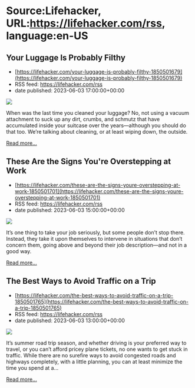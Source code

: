 # Source:Lifehacker, URL:https://lifehacker.com/rss, language:en-US

## Your Luggage Is Probably Filthy
 - [https://lifehacker.com/your-luggage-is-probably-filthy-1850501679](https://lifehacker.com/your-luggage-is-probably-filthy-1850501679)
 - RSS feed: https://lifehacker.com/rss
 - date published: 2023-06-03 17:00:00+00:00

<img class="type:primaryImage" src="https://i.kinja-img.com/gawker-media/image/upload/s--G4PAHFuZ--/c_fit,fl_progressive,q_80,w_636/34f3344b5f0446faf8ace209fd2a4209.jpg" /><p>When was the last time you cleaned your luggage? No, not using a vacuum attachment to suck up any dirt, crumbs, and schmutz that have accumulated inside your suitcase over the years—although you should do that too. We’re talking about cleaning, or at least wiping down, the outside.</p><p><a href="https://lifehacker.com/your-luggage-is-probably-filthy-1850501679">Read more...</a></p>

## These Are the Signs You're Overstepping at Work
 - [https://lifehacker.com/these-are-the-signs-youre-overstepping-at-work-1850501701](https://lifehacker.com/these-are-the-signs-youre-overstepping-at-work-1850501701)
 - RSS feed: https://lifehacker.com/rss
 - date published: 2023-06-03 15:00:00+00:00

<img class="type:primaryImage" src="https://i.kinja-img.com/gawker-media/image/upload/s--C6tiYK-V--/c_fit,fl_progressive,q_80,w_636/8fd571f3f1bff022b8feb2b7ebd24373.jpg" /><p>It’s one thing to take your job seriously, but some people don’t stop there. Instead, they take it upon themselves to intervene in situations that don’t concern them, going above and beyond their job description—and not in a good way. </p><p><a href="https://lifehacker.com/these-are-the-signs-youre-overstepping-at-work-1850501701">Read more...</a></p>

## The Best Ways to Avoid Traffic on a Trip
 - [https://lifehacker.com/the-best-ways-to-avoid-traffic-on-a-trip-1850501765](https://lifehacker.com/the-best-ways-to-avoid-traffic-on-a-trip-1850501765)
 - RSS feed: https://lifehacker.com/rss
 - date published: 2023-06-03 13:00:00+00:00

<img class="type:primaryImage" src="https://i.kinja-img.com/gawker-media/image/upload/s--MXf5f0vX--/c_fit,fl_progressive,q_80,w_636/b07bc941ff5a3d5a764a2c396e354035.jpg" /><p>It’s summer road trip season, and whether driving is your preferred way to travel, or you can’t afford pricey plane tickets, no one wants to get stuck in traffic. While there are no surefire ways to avoid congested roads and highways completely, with a little planning, you can at least minimize the time you spend at a…</p><p><a href="https://lifehacker.com/the-best-ways-to-avoid-traffic-on-a-trip-1850501765">Read more...</a></p>

